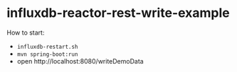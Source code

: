 # influxdb-reactor-rest-write-example


How to start:
                      
- `influxdb-restart.sh`
- `mvn spring-boot:run`
- open http://localhost:8080/writeDemoData